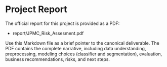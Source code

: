 ﻿# Project Report

The official report for this project is provided as a PDF:

- report/JPMC_Risk_Assesment.pdf

Use this Markdown file as a brief pointer to the canonical deliverable. The PDF contains the complete narrative, including data understanding, preprocessing, modeling choices (classifier and segmentation), evaluation, business recommendations, risks, and next steps.
